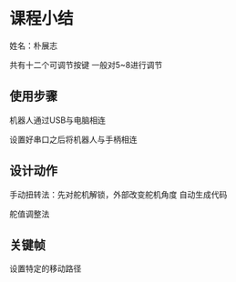 # 课程小结

姓名：朴展志

共有十二个可调节按键 一般对5~8进行调节

## 使用步骤

机器人通过USB与电脑相连

设置好串口之后将机器人与手柄相连

## 设计动作

手动扭转法：先对舵机解锁，外部改变舵机角度 自动生成代码

舵值调整法

## 关键帧

设置特定的移动路径

